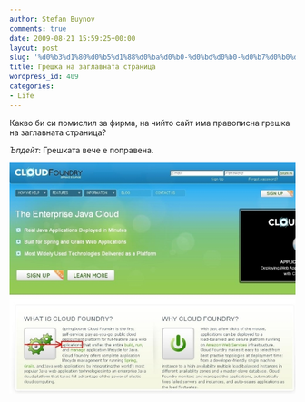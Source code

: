 ```yaml
---
author: Stefan Buynov
comments: true
date: 2009-08-21 15:59:25+00:00
layout: post
slug: '%d0%b3%d1%80%d0%b5%d1%88%d0%ba%d0%b0-%d0%bd%d0%b0-%d0%b7%d0%b0%d0%b3%d0%bb%d0%b0%d0%b2%d0%bd%d0%b0%d1%82%d0%b0-%d1%81%d1%82%d1%80%d0%b0%d0%bd%d0%b8%d1%86%d0%b0'
title: Грешка на заглавната страница
wordpress_id: 409
categories:
- Life
---
```


Какво би си помислил за фирма, на чийто сайт има правописна грешка на заглавната страница?

_Ъпдейт_: Грешката вече е поправена.

[![Грешка на заглавната страница](/images/2009/08/front_page_error2.jpg)](http://www.cloudfoundry.com/)

